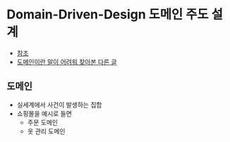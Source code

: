 # Domain-Driven-Design 도메인 주도 설계
- [참조](https://incheol-jung.gitbook.io/docs/q-and-a/architecture/ddd)
- [도메인이란 말이 어려워 찾아본 다른 글](https://huisam.tistory.com/entry/DDD)

## 도메인
- 실세계에서 사건이 발생하는 집합
- 쇼핑몰을 예시로 들면 
  - 주문 도메인
  - 옷 관리 도메인
  